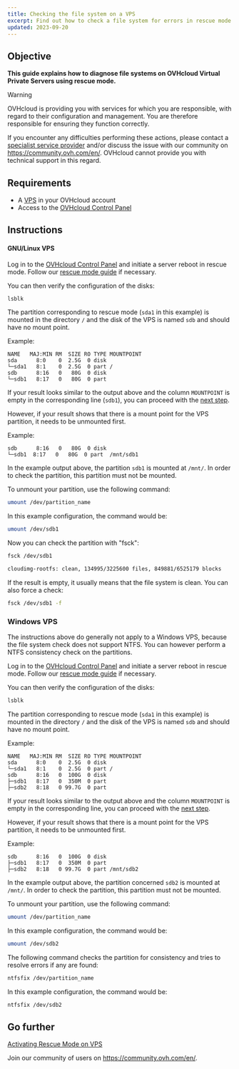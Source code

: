 ```yaml
---
title: Checking the file system on a VPS
excerpt: Find out how to check a file system for errors in rescue mode
updated: 2023-09-20
---
```


## Objective

**This guide explains how to diagnose file systems on OVHcloud Virtual Private Servers using rescue mode.**

> [!warning]
>OVHcloud is providing you with services for which you are responsible, with regard to their configuration and management. You are therefore responsible for ensuring they function correctly.
>
>If you encounter any difficulties performing these actions, please contact a [specialist service provider](https://partner.ovhcloud.com/en-ca/directory/) and/or discuss the issue with our community on https://community.ovh.com/en/. OVHcloud cannot provide you with technical support in this regard.
>

## Requirements

- A [VPS](https://www.ovhcloud.com/en-ca/vps/) in your OVHcloud account
- Access to the [OVHcloud Control Panel](https://ca.ovh.com/auth/?action=gotomanager&from=https://www.ovh.com/ca/en/&ovhSubsidiary=ca)

## Instructions

#### GNU/Linux VPS

Log in to the [OVHcloud Control Panel](https://ca.ovh.com/auth/?action=gotomanager&from=https://www.ovh.com/ca/en/&ovhSubsidiary=ca) and initiate a server reboot in rescue mode. Follow our [rescue mode guide](/pages/bare_metal_cloud/virtual_private_servers/rescue) if necessary.

You can then verify the configuration of the disks:

```bash
lsblk
```

The partition corresponding to rescue mode (`sda1` in this example) is mounted in the directory `/` and the disk of the VPS is named `sdb` and should have no mount point.

Example:

```console
NAME   MAJ:MIN RM  SIZE RO TYPE MOUNTPOINT
sda      8:0    0  2.5G  0 disk
└─sda1   8:1    0  2.5G  0 part /
sdb      8:16   0   80G  0 disk
└─sdb1   8:17   0   80G  0 part  
```

If your result looks similar to the output above and the column `MOUNTPOINT` is empty in the corresponding line (`sdb1`), you can proceed with the [next step](#fscheck).

However, if your result shows that there is a mount point for the VPS partition, it needs to be unmounted first.

Example:

```console
sdb      8:16   0   80G  0 disk
└─sdb1  8:17   0   80G  0 part  /mnt/sdb1
```

In the example output above, the partition `sdb1` is mounted at `/mnt/`. In order to check the partition, this partition must not be mounted.

To unmount your partition, use the following command:

```bash
umount /dev/partition_name
```

In this example configuration, the command would be:

```bash
umount /dev/sdb1
```

<a name="fscheck"></a>

Now you can check the partition with "fsck":

```bash
fsck /dev/sdb1

cloudimg-rootfs: clean, 134995/3225600 files, 849881/6525179 blocks
```

If the result is empty, it usually means that the file system is clean. You can also force a check:

```bash
fsck /dev/sdb1 -f
```

### Windows VPS

The instructions above do generally not apply to a Windows VPS, because the file system check does not support NTFS. You can however perform a NTFS consistency check on the partitions.

Log in to the [OVHcloud Control Panel](https://ca.ovh.com/auth/?action=gotomanager&from=https://www.ovh.com/ca/en/&ovhSubsidiary=ca) and initiate a server reboot in rescue mode. Follow our [rescue mode guide](/pages/bare_metal_cloud/virtual_private_servers/rescue) if necessary.

You can then verify the configuration of the disks:

```bash
lsblk
```

The partition corresponding to rescue mode (`sda1` in this example) is mounted in the directory `/` and the disk of the VPS is named `sdb` and should have no mount point.

Example:

```console
NAME   MAJ:MIN RM  SIZE RO TYPE MOUNTPOINT
sda      8:0    0  2.5G  0 disk
└─sda1   8:1    0  2.5G  0 part /
sdb      8:16   0  100G  0 disk
├─sdb1   8:17   0  350M  0 part 
├─sdb2   8:18   0 99.7G  0 part 
```

If your result looks similar to the output above and the column `MOUNTPOINT` is empty in the corresponding line, you can proceed with the [next step](#fscheckwin).

However, if your result shows that there is a mount point for the VPS partition, it needs to be unmounted first.

Example:

```console
sdb      8:16   0  100G  0 disk
├─sdb1   8:17   0  350M  0 part
├─sdb2   8:18   0 99.7G  0 part /mnt/sdb2
```

In the example output above, the partition concerned `sdb2` is mounted at `/mnt/`. In order to check the partition, this partition must not be mounted.

To unmount your partition, use the following command:

```bash
umount /dev/partition_name
```

In this example configuration, the command would be:

```bash
umount /dev/sdb2
```

<a name="fscheckwin"></a>

The following command checks the partition for consistency and tries to resolve errors if any are found:

```bash
ntfsfix /dev/partition_name
```

In this example configuration, the command would be:

```bash
ntfsfix /dev/sdb2
```

## Go further

[Activating Rescue Mode on VPS](/pages/bare_metal_cloud/virtual_private_servers/rescue)

Join our community of users on <https://community.ovh.com/en/>.